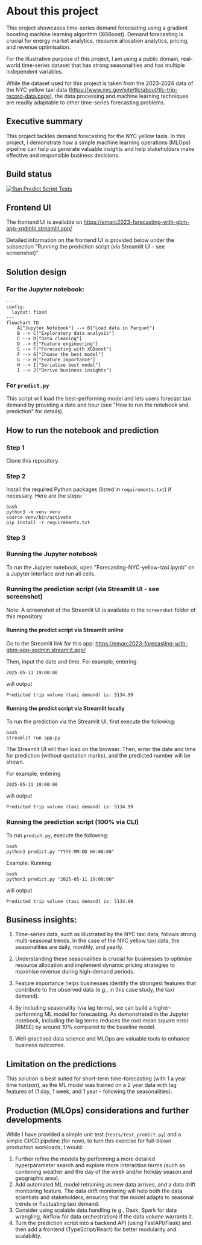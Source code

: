 # About this project
This project showcases time-series demand forecasting using a gradient boosting machine learning algorithm (XGBoost). Demand forecasting is crucial for energy market analytics, resource allocation analytics, pricing, and revenue optimisation.

For the illustrative purpose of this project, I am using a public domain, real-world time-series dataset that has strong seasonalities and has multiple independent variables.

While the dataset used for this project is taken from the 2023-2024 data of the NYC yellow taxi data (https://www.nyc.gov/site/tlc/about/tlc-trip-record-data.page), the data processing and machine learning techniques are readily adaptable to other time-series forecasting problems.

## Executive summary
This project tackles demand forecasting for the NYC yellow taxis. In this project, I demonstrate how a simple machine learning operations (MLOps) pipeline can help us generate valuable insights and help stakeholders make effective and responsible business decisions. 

## Build status
[![Run Predict Script Tests](https://github.com/EMarc2023/Forecasting_with_GBM/actions/workflows/ci_cd.yml/badge.svg)](https://github.com/EMarc2023/Forecasting_with_GBM/actions/workflows/ci_cd.yml)


## Frontend UI
The frontend UI is available on https://emarc2023-forecasting-with-gbm-app-xqdmln.streamlit.app/

Detailed information on the frontend UI is provided below under the subsection "Running the prediction script (via Streamlit UI - see screenshot)".

## Solution design
### For the Jupyter notebook:
```mermaid
---
config:
  layout: fixed
---
flowchart TD
    A["Jupyter Notebook"] --> B["Load data in Parquet"]
    B --> C["Exploratory data analysis"]
    C --> D["Data cleaning"]
    D --> E["Feature engineering"]
    E --> F["Forecasting with XGBoost"]
    F --> G["Choose the best model"]
    G --> H["Feature importance"]
    H --> I["Serialise best model"]
    I --> J["Derive business insights"]
```

### For `predict.py`
This script will load the best-performing model and lets users forecast taxi demand by providing a date and hour (see "How to run the notebook and prediction" for details).

## How to run the notebook and prediction 

### Step 1
Clone this repository.

### Step 2
Install the required Python packages (listed in `requirements.txt`) if necessary. Here are the steps:
```
bash
python3 -m venv venv
source venv/bin/activate
pip install -r requirements.txt
```

### Step 3
### Running the Jupyter notebook
To run the Jupyter notebook, open "Forecasting-NYC-yellow-taxi.ipynb" on a Jupyter interface and run all cells.

### Running the prediction script (via Streamlit UI - see screenshot)
Note: A screenshot of the Streamlit UI is available in the ```screenshot``` folder of this repository. 

#### Running the predict script via Streamlit online
Go to the Streamlit link for this app: https://emarc2023-forecasting-with-gbm-app-xqdmln.streamlit.app/

Then, input the date and time. For example, entering 
```
2025-05-11 19:00:00
```
will output
```
Predicted trip volume (taxi demand) is: 5134.99
```

#### Running the predict script via Streamlit locally
To run the prediction via the Streamlit UI, first execute the following:
```
bash
streamlit run app.py
```

The Streamlit UI will then load on the browser. Then, enter the date and time for prediction (without quotation marks), and the predicted number will be shown.

For example, entering 
```
2025-05-11 19:00:00
```
will output
```
Predicted trip volume (taxi demand) is: 5134.99
```

### Running the prediction script (100% via CLI)
To run `predict.py`, execute the following:
```
bash
python3 predict.py "YYYY-MM-DD HH:00:00"
```

Example:
Running
```
bash
python3 predict.py "2025-05-11 19:00:00"
```
will output
```
Predicted trip volume (taxi demand) is: 5134.99
```

## Business insights:
1. Time-series data, such as illustrated by the NYC taxi data, follows strong multi-seasonal trends. In the case of the NYC yellow taxi data, the seasonalities are daily, monthly, and yearly.

2. Understanding these seasonalities is crucial for businesses to optimise resource allocation and implement dynamic pricing strategies to maximise revenue during high-demand periods.

3. Feature importance helps businesses identify the strongest features that contribute to the observed data (e.g., in this case study, the taxi demand).

4. By including seasonality (via lag terms), we can build a higher-performing ML model for forecasting. As demonstrated in the Jupyter notebook, including the lag terms reduces the root mean square error (RMSE) by around 10% compared to the baseline model.

5. Well-practised data science and MLOps are valuable tools to enhance business outcomes.

## Limitation on the predictions
This solution is best suited for short-term time-forecasting (with 1 a year time horizon), as the ML model was trained on a 2 year data with lag features of (1 day, 1 week, and 1 year - following the seasonalities).

## Production (MLOps) considerations and further developments
While I have provided a simple unit test (`tests/test_predict.py`) and a simple CI/CD pipeline (for now), to turn this exercise for full-blown production workloads, I would:
1. Further refine the models by performing a more detailed hyperparameter search and explore more interaction terms (such as combining weather and the day of the week and/or holiday season and geographic area).
2. Add automated ML model retraining as new data arrives, and a data drift monitoring feature. The data drift monitoring will help both the data scientists and stakeholders, ensuring that the model adapts to seasonal trends or fluctuating taxi demand.
3. Consider using scalable data handling (e.g., Dask, Spark for data wrangling, Airflow for data orchestration) if the data volume warrants it.
4. Turn the prediction script into a backend API (using FastAPI/Flask) and then add a frontend (TypeScript/React) for better modularity and scalability.
